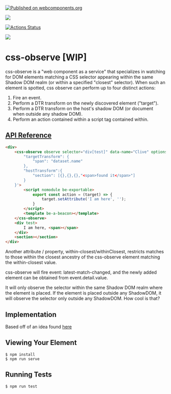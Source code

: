 [![Published on webcomponents.org](https://img.shields.io/badge/webcomponents.org-published-blue.svg)](https://www.webcomponents.org/element/css-observe)

<a href="https://nodei.co/npm/css-observe/"><img src="https://nodei.co/npm/css-observe.png"></a>

[![Actions Status](https://github.com/bahrus/css-observe/workflows/CI/badge.svg)](https://github.com/bahrus/css-observe/actions?query=workflow%3ACI)

<img src="https://badgen.net/bundlephobia/minzip/css-observe@0.0.48">

# css-observe [WIP]

css-observe is a "web component as a service" that specializes in watching for DOM elements matching a CSS selector appearing within the same Shadow DOM realm (or within a specified "closest" selector).  When such an element is spotted, css observe can perform up to four distinct actions:

1.  Fire an event.
2.  Perform a DTR transform on the newly discovered element ("target"). 
3.  Perform a DTR transform on the host's shadow DOM (or document when outside any shadow DOM).
4.  Perform an action contained within a script tag contained within.  


## [API Reference](https://bahrus.github.io/wc-info/cdn-base.html?npmPackage=css-observe)


```html
<div>
    <css-observe observe selector="div[test]" data-name="Clive" options='{
        "targetTransform": {
            "span": "dataset.name"
        },
        "hostTransform":{
            "section": [{},{},{},"<span>found it</span>"]
        }
    }'>
        <script nomodule be-exportable>
            export const action = (target) => {
                target.setAttribute('I am here', '');
            }
        </script>
        <template be-a-beacon></template>
    </css-observe>
    <div test>
        I am here, <span></span>
    </div>
    <section></section>
</div>
```

Another attribute / property, within-closest/withinClosest, restricts matches to those within the closest ancestry of the css-observe element matching the within-closest value.

css-observe will fire event: latest-match-changed, and the newly added element can be obtained from event.detail.value.

It will only observe the selector within the same Shadow DOM realm where the element is placed.  If the element is placed outside any ShadowDOM, it will observe the selector only outside any ShadowDOM.  How cool is that?

## Implementation 

Based off of an idea found [here](https://davidwalsh.name/detect-node-insertion)


## Viewing Your Element

```
$ npm install
$ npm run serve
```

## Running Tests

```
$ npm run test
```

